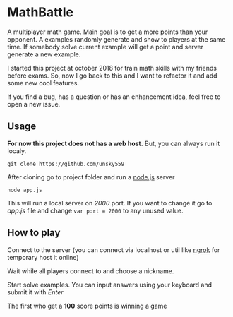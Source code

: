 # MathBattle
A multiplayer math game. Main goal is to get a more points than your opponent. A examples randomly generate and show to players at the same time. If somebody solve current example will get a point and server generate a new example. 

I started this project at october 2018 for train math skills with my friends before exams. So, now I go back to this and I want to refactor it and add some new cool features.

If you find a bug, has a question or has an enhancement idea, feel free to open a new issue.

## Usage
**For now this project does not has a web host.** But, you can always run it localy. 

``` 
git clone https://github.com/unsky559 
```

After cloning go to project folder and run a [node.js](https://nodejs.org/) server

``` 
node app.js 
```

This will run a local server on *2000* port. If you want to change it go to *app.js* file and change ```var port = 2000``` to any unused value.

## How to play
Connect to the server (you can connect via localhost or util like [ngrok](https://ngrok.com/) for temporary host it online)

Wait while all players connect to and choose a nickname.

Start solve examples. You can input answers using your keyboard and submit it with *Enter*

The first who get a **100** score points is winning a game


